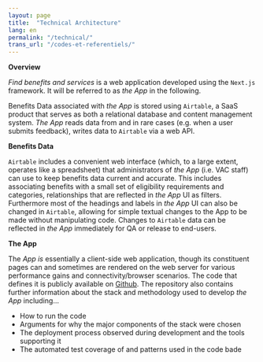 ```yaml
---
layout: page
title:  "Technical Architecture"
lang: en
permalink: "/technical/"
trans_url: "/codes-et-referentiels/"
---
```


**Overview**

*Find benefits and services* is a web application developed using the `Next.js` framework. It will be referred to as *the App* in the following.

Benefits Data associated with *the App* is stored using `Airtable`, a SaaS product that serves as both a relational database and content management system. *The App* reads data from and in rare cases (e.g. when a user submits feedback), writes data to `Airtable` via a web API.

**Benefits Data**

`Airtable` includes a convenient web interface (which, to a large extent, operates like a spreadsheet) that administrators of *the App* (i.e. VAC staff) can use to keep benefits data current and accurate. This includes associating benefits with a small set of eligibility requirements and categories, relationships that are reflected in *the App* UI as filters. Furthermore most of the headings and labels in *the App* UI can also be changed in `Airtable`, allowing for simple textual changes to the App to be made without manipulating code. Changes to `Airtable` data can be reflected in *the App* immediately for QA or release to end-users.

**The App**

The *App is* essentially a client-side web application, though its constituent pages can and sometimes are rendered on the web server for various performance gains and connectivity/browser scenarios. The code that defines it is publicly available on [Github](https://github.com/cds-snc/vac-benefits-directory/blob/master/DOCUMENTATION.md#code-documentation). The repository also contains further information about the stack and methodology used to develop *the App* including...
* How to run the code
* Arguments for why the major components of the stack were chosen
* The deployment process observed during development and the tools supporting it
* The automated test coverage of and patterns used in the code bade
